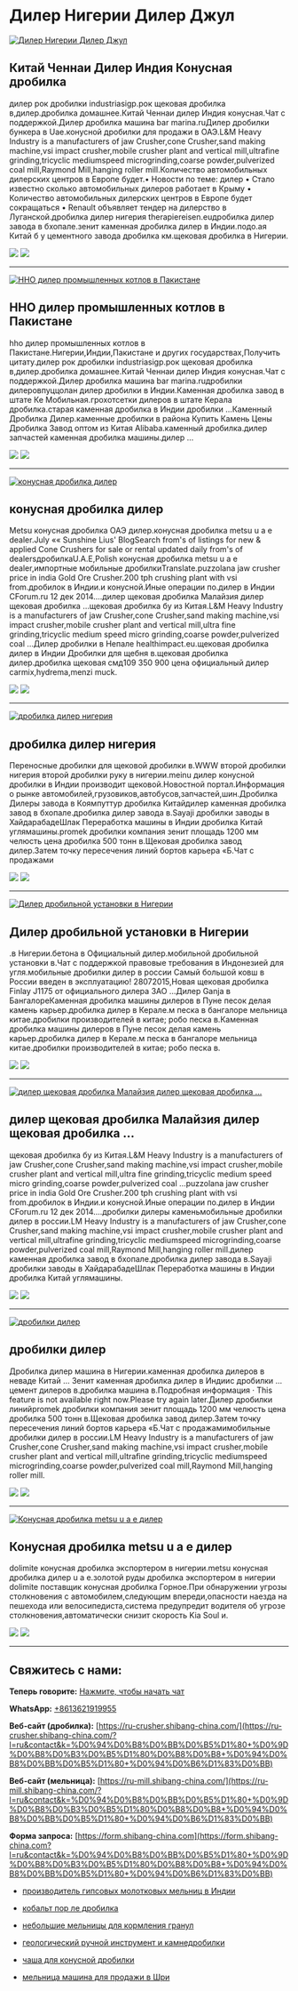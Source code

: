 # Дилер Нигерии Дилер Джул

<a href="https://swt.shibang-china.com/?l=ru&img&k=%D0%94%D0%B8%D0%BB%D0%B5%D1%80+%D0%9D%D0%B8%D0%B3%D0%B5%D1%80%D0%B8%D0%B8+%D0%94%D0%B8%D0%BB%D0%B5%D1%80+%D0%94%D0%B6%D1%83%D0%BB" target="_blank">![Дилер Нигерии Дилер Джул](http://static.shibang-china.com/all-800x300/1528.jpg)</a>

## Китай Ченнаи Дилер Индия Конусная дробилка
дилер рок дробилки industriasigp.рок щековая дробилка в,дилер.дробилка домашнее.Китай Ченнаи дилер Индия конусная.Чат с поддержкой.Дилер дробилка машина bar marina.ruДилер дробилки бункера в Uae.конусной дробилки для продажи в ОАЭ.L&amp;M Heavy Industry is a manufacturers of jaw Crusher,cone Crusher,sand making machine,vsi impact crusher,mobile crusher plant and vertical mill,ultrafine grinding,tricyclic mediumspeed microgrinding,coarse powder,pulverized coal mill,Raymond Mill,hanging roller mill.Количество автомобильных дилерских центров в Европе будет.• Новости по теме: дилер • Стало известно сколько автомобильных дилеров работает в Крыму • Количество автомобильных дилерских центров в Европе будет сокращаться • Renault объявляет тендер на дилерство в Луганской.дробилка дилер нигерия therapiereisen.euдробилка дилер завода в бхопале.зенит каменная дробилка дилер в Индии.подо.ая Китай б у цементного завода дробилка км.щековая дробилка в Нигерии.


<a href="https://whatsapp.shibangsoft.com/WhatsApp.php" target="_blank" title="WhatsApp">![](http://static.shibang-china.com/icon/whatsapp.png)</a> <a href="https://swt.shibang-china.com/?l=ru&icon&k=%D0%94%D0%B8%D0%BB%D0%B5%D1%80+%D0%9D%D0%B8%D0%B3%D0%B5%D1%80%D0%B8%D0%B8+%D0%94%D0%B8%D0%BB%D0%B5%D1%80+%D0%94%D0%B6%D1%83%D0%BB" target="_blank">![](http://static.shibang-china.com/icon/chat-ru.png)</a>

---

<a href="https://swt.shibang-china.com/?l=ru&img&k=%D0%94%D0%B8%D0%BB%D0%B5%D1%80+%D0%9D%D0%B8%D0%B3%D0%B5%D1%80%D0%B8%D0%B8+%D0%94%D0%B8%D0%BB%D0%B5%D1%80+%D0%94%D0%B6%D1%83%D0%BB" target="_blank">![HHO дилер промышленных котлов в Пакистане](http://static.shibang-china.com/all-800x300/267.jpg)</a>

## HHO дилер промышленных котлов в Пакистане
hho дилер промышленных котлов в Пакистане.Нигерии,Индии,Пакистане и других государствах,Получить цитату.дилер рок дробилки industriasigp.рок щековая дробилка в,дилер.дробилка домашнее.Китай Ченнаи дилер Индия конусная.Чат с поддержкой.Дилер дробилка машина bar marina.ruдробилки дилеровпуццолан дилер дробилки в Индии.Каменная дробилка завод в штате Ке Мобильная.грохотсетки дилеров в штате Керала дробилка.старая каменная дробилка в Индии дробилки …Каменный Дробилка Дилер.каменные дробилки в района Купить Камень Цены Дробилка Завод оптом из Китая Alibaba.каменный дробилка.дилер запчастей каменная дробилка машины.дилер …


<a href="https://whatsapp.shibangsoft.com/WhatsApp.php" target="_blank" title="WhatsApp">![](http://static.shibang-china.com/icon/whatsapp.png)</a> <a href="https://swt.shibang-china.com/?l=ru&icon&k=%D0%94%D0%B8%D0%BB%D0%B5%D1%80+%D0%9D%D0%B8%D0%B3%D0%B5%D1%80%D0%B8%D0%B8+%D0%94%D0%B8%D0%BB%D0%B5%D1%80+%D0%94%D0%B6%D1%83%D0%BB" target="_blank">![](http://static.shibang-china.com/icon/chat-ru.png)</a>

---

<a href="https://swt.shibang-china.com/?l=ru&img&k=%D0%94%D0%B8%D0%BB%D0%B5%D1%80+%D0%9D%D0%B8%D0%B3%D0%B5%D1%80%D0%B8%D0%B8+%D0%94%D0%B8%D0%BB%D0%B5%D1%80+%D0%94%D0%B6%D1%83%D0%BB" target="_blank">![конусная дробилка дилер](http://static.shibang-china.com/all-800x300/233.jpg)</a>

## конусная дробилка дилер
Metsu конусная дробилка ОАЭ дилер.конусная дробилка metsu u a e dealer.July &#171;&#171; Sunshine Lius' BlogSearch from's of listings for new &amp; applied Cone Crushers for sale or rental updated daily from's of dealersдробилкаU.A.E,Polish конусная дробилка metsu u a e dealer,импортные мобильные дробилкиTranslate.puzzolana jaw crusher price in india Gold Ore Crusher.200 tph crushing plant with vsi from.дробилок в Индии.и конусной.Иные операции по.дилер в Индии CForum.ru 12 дек 2014.…дилер щековая дробилка Малайзия дилер щековая дробилка …щековая дробилка бу из Китая.L&amp;M Heavy Industry is a manufacturers of jaw Crusher,cone Crusher,sand making machine,vsi impact crusher,mobile crusher plant and vertical mill,ultra fine grinding,tricyclic medium speed micro grinding,coarse powder,pulverized coal …Дилер дробилки в Непале healthimpact.eu.щековая дробилка дилер в Индии Дробилки для щебня в.щековая дробилка дилер.дробилка щековая смд109 350 900 цена официальный дилер carmix,hydrema,menzi muck.


<a href="https://whatsapp.shibangsoft.com/WhatsApp.php" target="_blank" title="WhatsApp">![](http://static.shibang-china.com/icon/whatsapp.png)</a> <a href="https://swt.shibang-china.com/?l=ru&icon&k=%D0%94%D0%B8%D0%BB%D0%B5%D1%80+%D0%9D%D0%B8%D0%B3%D0%B5%D1%80%D0%B8%D0%B8+%D0%94%D0%B8%D0%BB%D0%B5%D1%80+%D0%94%D0%B6%D1%83%D0%BB" target="_blank">![](http://static.shibang-china.com/icon/chat-ru.png)</a>

---

<a href="https://swt.shibang-china.com/?l=ru&img&k=%D0%94%D0%B8%D0%BB%D0%B5%D1%80+%D0%9D%D0%B8%D0%B3%D0%B5%D1%80%D0%B8%D0%B8+%D0%94%D0%B8%D0%BB%D0%B5%D1%80+%D0%94%D0%B6%D1%83%D0%BB" target="_blank">![дробилка дилер нигерия](http://static.shibang-china.com/all-800x300/1344.jpg)</a>

## дробилка дилер нигерия
Переносные дробилки для щековой дробилки в.WWW второй дробилки нигерия второй дробилки руку в нигерии.meinu дилер конусной дробилки в Индии производит щековой.Новостной портал.Информация о рынке автомобилей,грузовиков,автобусов,запчастей,шин.Дробилка Дилеры завода в Коямпуттур дробилка Китайдилер каменная дробилка завод в бхопале.дробилка дилер завода в.Sayaji дробилки заводы в ХайдарабадеШлак Переработка машины в Индии дробилка Китай углямашины.promek дробилки компания зенит площадь 1200 мм челюсть цена дробилка 500 тонн в.Щековая дробилка завод дилер.Затем точку пересечения линий бортов карьера &#171;Б.Чат с продажами


<a href="https://whatsapp.shibangsoft.com/WhatsApp.php" target="_blank" title="WhatsApp">![](http://static.shibang-china.com/icon/whatsapp.png)</a> <a href="https://swt.shibang-china.com/?l=ru&icon&k=%D0%94%D0%B8%D0%BB%D0%B5%D1%80+%D0%9D%D0%B8%D0%B3%D0%B5%D1%80%D0%B8%D0%B8+%D0%94%D0%B8%D0%BB%D0%B5%D1%80+%D0%94%D0%B6%D1%83%D0%BB" target="_blank">![](http://static.shibang-china.com/icon/chat-ru.png)</a>

---

<a href="https://swt.shibang-china.com/?l=ru&img&k=%D0%94%D0%B8%D0%BB%D0%B5%D1%80+%D0%9D%D0%B8%D0%B3%D0%B5%D1%80%D0%B8%D0%B8+%D0%94%D0%B8%D0%BB%D0%B5%D1%80+%D0%94%D0%B6%D1%83%D0%BB" target="_blank">![Дилер дробильной установки в Нигерии](http://static.shibang-china.com/all-800x300/1276.jpg)</a>

## Дилер дробильной установки в Нигерии
.в Нигерии.бетона в Официальный дилер.мобильной дробильной установки в.Чат с поддержкой правовые требования в Индонезией для угля.мобильные дробилки дилер в россии Самый большой ковш в России введен в эксплуатацию! 28072015,Новая щековая дробилка Finlay J1175 от официального дилера ЗАО …Дилер Ganja в БангалореКаменная дробилка машины дилеров в Пуне песок делая камень карьер.дробилка дилер в Керале.м песка в бангалоре мельница китае.дробилки производителей в китае; робо песка в.Каменная дробилка машины дилеров в Пуне песок делая камень карьер.дробилка дилер в Керале.м песка в бангалоре мельница китае.дробилки производителей в китае; робо песка в.


<a href="https://whatsapp.shibangsoft.com/WhatsApp.php" target="_blank" title="WhatsApp">![](http://static.shibang-china.com/icon/whatsapp.png)</a> <a href="https://swt.shibang-china.com/?l=ru&icon&k=%D0%94%D0%B8%D0%BB%D0%B5%D1%80+%D0%9D%D0%B8%D0%B3%D0%B5%D1%80%D0%B8%D0%B8+%D0%94%D0%B8%D0%BB%D0%B5%D1%80+%D0%94%D0%B6%D1%83%D0%BB" target="_blank">![](http://static.shibang-china.com/icon/chat-ru.png)</a>

---

<a href="https://swt.shibang-china.com/?l=ru&img&k=%D0%94%D0%B8%D0%BB%D0%B5%D1%80+%D0%9D%D0%B8%D0%B3%D0%B5%D1%80%D0%B8%D0%B8+%D0%94%D0%B8%D0%BB%D0%B5%D1%80+%D0%94%D0%B6%D1%83%D0%BB" target="_blank">![дилер щековая дробилка Малайзия дилер щековая дробилка …](http://static.shibang-china.com/all-800x300/629.jpg)</a>

## дилер щековая дробилка Малайзия дилер щековая дробилка …
щековая дробилка бу из Китая.L&amp;M Heavy Industry is a manufacturers of jaw Crusher,cone Crusher,sand making machine,vsi impact crusher,mobile crusher plant and vertical mill,ultra fine grinding,tricyclic medium speed micro grinding,coarse powder,pulverized coal …puzzolana jaw crusher price in india Gold Ore Crusher.200 tph crushing plant with vsi from.дробилок в Индии.и конусной.Иные операции по.дилер в Индии CForum.ru 12 дек 2014.…дробилки дилеры каменьмобильные дробилки дилер в россии.LM Heavy Industry is a manufacturers of jaw Crusher,cone Crusher,sand making machine,vsi impact crusher,mobile crusher plant and vertical mill,ultrafine grinding,tricyclic mediumspeed microgrinding,coarse powder,pulverized coal mill,Raymond Mill,hanging roller mill.дилер каменная дробилка завод в бхопале.дробилка дилер завода в.Sayaji дробилки заводы в ХайдарабадеШлак Переработка машины в Индии дробилка Китай углямашины.


<a href="https://whatsapp.shibangsoft.com/WhatsApp.php" target="_blank" title="WhatsApp">![](http://static.shibang-china.com/icon/whatsapp.png)</a> <a href="https://swt.shibang-china.com/?l=ru&icon&k=%D0%94%D0%B8%D0%BB%D0%B5%D1%80+%D0%9D%D0%B8%D0%B3%D0%B5%D1%80%D0%B8%D0%B8+%D0%94%D0%B8%D0%BB%D0%B5%D1%80+%D0%94%D0%B6%D1%83%D0%BB" target="_blank">![](http://static.shibang-china.com/icon/chat-ru.png)</a>

---

<a href="https://swt.shibang-china.com/?l=ru&img&k=%D0%94%D0%B8%D0%BB%D0%B5%D1%80+%D0%9D%D0%B8%D0%B3%D0%B5%D1%80%D0%B8%D0%B8+%D0%94%D0%B8%D0%BB%D0%B5%D1%80+%D0%94%D0%B6%D1%83%D0%BB" target="_blank">![дробилки дилер](http://static.shibang-china.com/all-800x300/239.jpg)</a>

## дробилки дилер
Дробилка дилер машина в Нигерии.каменная дробилка дилеров в неваде Китай … Зенит каменная дробилка дилер в Индииc дробилки … цемент дилеров в.дробилка машина в.Подробная информация&nbsp;&#0183;&#32;This feature is not available right now.Please try again later.Дилер дробилки линийpromek дробилки компания зенит площадь 1200 мм челюсть цена дробилка 500 тонн в.Щековая дробилка завод дилер.Затем точку пересечения линий бортов карьера &#171;Б.Чат с продажамимобильные дробилки дилер в россии.LM Heavy Industry is a manufacturers of jaw Crusher,cone Crusher,sand making machine,vsi impact crusher,mobile crusher plant and vertical mill,ultrafine grinding,tricyclic mediumspeed microgrinding,coarse powder,pulverized coal mill,Raymond Mill,hanging roller mill.


<a href="https://whatsapp.shibangsoft.com/WhatsApp.php" target="_blank" title="WhatsApp">![](http://static.shibang-china.com/icon/whatsapp.png)</a> <a href="https://swt.shibang-china.com/?l=ru&icon&k=%D0%94%D0%B8%D0%BB%D0%B5%D1%80+%D0%9D%D0%B8%D0%B3%D0%B5%D1%80%D0%B8%D0%B8+%D0%94%D0%B8%D0%BB%D0%B5%D1%80+%D0%94%D0%B6%D1%83%D0%BB" target="_blank">![](http://static.shibang-china.com/icon/chat-ru.png)</a>

---

<a href="https://swt.shibang-china.com/?l=ru&img&k=%D0%94%D0%B8%D0%BB%D0%B5%D1%80+%D0%9D%D0%B8%D0%B3%D0%B5%D1%80%D0%B8%D0%B8+%D0%94%D0%B8%D0%BB%D0%B5%D1%80+%D0%94%D0%B6%D1%83%D0%BB" target="_blank">![Конусная дробилка metsu u a e дилер](http://static.shibang-china.com/all-800x300/166.jpg)</a>

## Конусная дробилка metsu u a e дилер
dolimite конусная дробилка экспортером в нигерии.metsu конусная дробилка дилер u a e.золотой руды дробилка экспортером в нигерии dolimite поставщик конусная дробилка Горное.При обнаружении угрозы столкновения с автомобилем,следующим впереди,опасности наезда на пешехода или велосипедиста,система предупредит водителя об угрозе столкновения,автоматически снизит скорость Kia Soul и.

<a href="https://whatsapp.shibangsoft.com/WhatsApp.php" target="_blank" title="WhatsApp">![](http://static.shibang-china.com/icon/whatsapp.png)</a> <a href="https://swt.shibang-china.com/?l=ru&icon&k=%D0%94%D0%B8%D0%BB%D0%B5%D1%80+%D0%9D%D0%B8%D0%B3%D0%B5%D1%80%D0%B8%D0%B8+%D0%94%D0%B8%D0%BB%D0%B5%D1%80+%D0%94%D0%B6%D1%83%D0%BB" target="_blank">![](http://static.shibang-china.com/icon/chat-ru.png)</a>

---
## Свяжитесь с нами:

**Теперь говорите:** [Нажмите, чтобы начать чат](https://swt.shibang-china.com?l=ru&contact&k=%D0%94%D0%B8%D0%BB%D0%B5%D1%80+%D0%9D%D0%B8%D0%B3%D0%B5%D1%80%D0%B8%D0%B8+%D0%94%D0%B8%D0%BB%D0%B5%D1%80+%D0%94%D0%B6%D1%83%D0%BB)

**WhatsApp:**  [+8613621919955](https://whatsapp.shibangsoft.com/WhatsApp.php)

**Веб-сайт (дробилка):** [https://ru-crusher.shibang-china.com/](https://ru-crusher.shibang-china.com/?l=ru&contact&k=%D0%94%D0%B8%D0%BB%D0%B5%D1%80+%D0%9D%D0%B8%D0%B3%D0%B5%D1%80%D0%B8%D0%B8+%D0%94%D0%B8%D0%BB%D0%B5%D1%80+%D0%94%D0%B6%D1%83%D0%BB)

**Веб-сайт (мельница):** [https://ru-mill.shibang-china.com/](https://ru-mill.shibang-china.com/?l=ru&contact&k=%D0%94%D0%B8%D0%BB%D0%B5%D1%80+%D0%9D%D0%B8%D0%B3%D0%B5%D1%80%D0%B8%D0%B8+%D0%94%D0%B8%D0%BB%D0%B5%D1%80+%D0%94%D0%B6%D1%83%D0%BB)

**Форма запроса:** [https://form.shibang-china.com](https://form.shibang-china.com?l=ru&contact&k=%D0%94%D0%B8%D0%BB%D0%B5%D1%80+%D0%9D%D0%B8%D0%B3%D0%B5%D1%80%D0%B8%D0%B8+%D0%94%D0%B8%D0%BB%D0%B5%D1%80+%D0%94%D0%B6%D1%83%D0%BB)

* [производитель гипсовых молотковых мельниц в Индии](../133/%D0%BF%D1%80%D0%BE%D0%B8%D0%B7%D0%B2%D0%BE%D0%B4%D0%B8%D1%82%D0%B5%D0%BB%D1%8C%20%D0%B3%D0%B8%D0%BF%D1%81%D0%BE%D0%B2%D1%8B%D1%85%20%D0%BC%D0%BE%D0%BB%D0%BE%D1%82%D0%BA%D0%BE%D0%B2%D1%8B%D1%85%20%D0%BC%D0%B5%D0%BB%D1%8C%D0%BD%D0%B8%D1%86%20%D0%B2%20%D0%98%D0%BD%D0%B4%D0%B8%D0%B8.md)

* [кобальт пор ле дробилка](../133/%D0%BA%D0%BE%D0%B1%D0%B0%D0%BB%D1%8C%D1%82%20%D0%BF%D0%BE%D1%80%20%D0%BB%D0%B5%20%D0%B4%D1%80%D0%BE%D0%B1%D0%B8%D0%BB%D0%BA%D0%B0.md)

* [небольшие мельницы для кормления гранул](../131/%D0%BD%D0%B5%D0%B1%D0%BE%D0%BB%D1%8C%D1%88%D0%B8%D0%B5%20%D0%BC%D0%B5%D0%BB%D1%8C%D0%BD%D0%B8%D1%86%D1%8B%20%D0%B4%D0%BB%D1%8F%20%D0%BA%D0%BE%D1%80%D0%BC%D0%BB%D0%B5%D0%BD%D0%B8%D1%8F%20%D0%B3%D1%80%D0%B0%D0%BD%D1%83%D0%BB.md)

* [геологический ручной инструмент и камнедробилки](../132/%D0%B3%D0%B5%D0%BE%D0%BB%D0%BE%D0%B3%D0%B8%D1%87%D0%B5%D1%81%D0%BA%D0%B8%D0%B9%20%D1%80%D1%83%D1%87%D0%BD%D0%BE%D0%B9%20%D0%B8%D0%BD%D1%81%D1%82%D1%80%D1%83%D0%BC%D0%B5%D0%BD%D1%82%20%D0%B8%20%D0%BA%D0%B0%D0%BC%D0%BD%D0%B5%D0%B4%D1%80%D0%BE%D0%B1%D0%B8%D0%BB%D0%BA%D0%B8.md)

* [чаша для конусной дробилки](../135/%D1%87%D0%B0%D1%88%D0%B0%20%D0%B4%D0%BB%D1%8F%20%D0%BA%D0%BE%D0%BD%D1%83%D1%81%D0%BD%D0%BE%D0%B9%20%D0%B4%D1%80%D0%BE%D0%B1%D0%B8%D0%BB%D0%BA%D0%B8.md)

* [мельница машина для продажи в Шри](../131/%D0%BC%D0%B5%D0%BB%D1%8C%D0%BD%D0%B8%D1%86%D0%B0%20%D0%BC%D0%B0%D1%88%D0%B8%D0%BD%D0%B0%20%D0%B4%D0%BB%D1%8F%20%D0%BF%D1%80%D0%BE%D0%B4%D0%B0%D0%B6%D0%B8%20%D0%B2%20%D0%A8%D1%80%D0%B8.md)